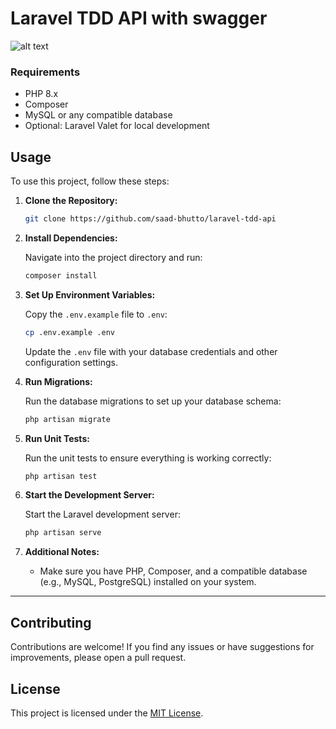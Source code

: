# Laravel TDD API with swagger

![alt text](https://github.com/saad-bhutto/laravel-tdd-api/bg.png)


### Requirements

- PHP 8.x
- Composer
- MySQL or any compatible database
- Optional: Laravel Valet for local development

## Usage

To use this project, follow these steps:

1. **Clone the Repository:**

   ```bash
   git clone https://github.com/saad-bhutto/laravel-tdd-api
   ```

2. **Install Dependencies:**

   Navigate into the project directory and run:

   ```bash
   composer install
   ```

3. **Set Up Environment Variables:**

   Copy the `.env.example` file to `.env`:

   ```bash
   cp .env.example .env
   ```

   Update the `.env` file with your database credentials and other configuration settings.

4. **Run Migrations:**

   Run the database migrations to set up your database schema:

   ```bash
   php artisan migrate
   ```

5. **Run Unit Tests:**

   Run the unit tests to ensure everything is working correctly:

   ```bash
   php artisan test
   ```

6. **Start the Development Server:**

   Start the Laravel development server:

   ```bash
   php artisan serve
   ```

7. **Additional Notes:**

   - Make sure you have PHP, Composer, and a compatible database (e.g., MySQL, PostgreSQL) installed on your system.

---

 ## Contributing

Contributions are welcome! If you find any issues or have suggestions for improvements, please open a pull request.

## License

This project is licensed under the [MIT License](LICENSE).